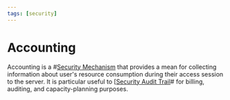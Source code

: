 ```yaml
---
tags: [security]
---
```


# Accounting

Accounting is a #[Security Mechanism](202209261402.md) that provides a mean for
collecting information about user's resource consumption during their access
session to the server. It is particular useful to [[Security Audit Trail](202210040928.md)#
for billing, auditing, and capacity-planning purposes.

